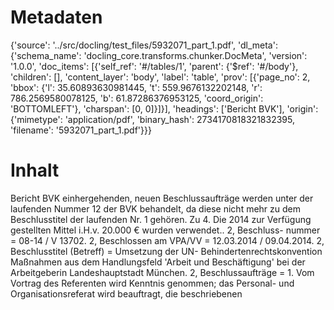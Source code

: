 # Metadaten
{'source': '../src/docling/test_files/5932071_part_1.pdf', 'dl_meta': {'schema_name': 'docling_core.transforms.chunker.DocMeta', 'version': '1.0.0', 'doc_items': [{'self_ref': '#/tables/1', 'parent': {'$ref': '#/body'}, 'children': [], 'content_layer': 'body', 'label': 'table', 'prov': [{'page_no': 2, 'bbox': {'l': 35.60893630981445, 't': 559.9676132202148, 'r': 786.2569580078125, 'b': 61.87286376953125, 'coord_origin': 'BOTTOMLEFT'}, 'charspan': [0, 0]}]}], 'headings': ['Bericht BVK'], 'origin': {'mimetype': 'application/pdf', 'binary_hash': 2734170818321832395, 'filename': '5932071_part_1.pdf'}}}

# Inhalt
Bericht BVK
einhergehenden, neuen Beschlussaufträge werden unter der laufenden Nummer 12 der BVK behandelt, da diese nicht mehr zu dem Beschlusstitel der laufenden Nr. 1 gehören. Zu 4. Die 2014 zur Verfügung gestellten Mittel i.H.v. 20.000 € wurden verwendet.. 2, Beschluss- nummer = 08-14 / V 13702. 2, Beschlossen am VPA/VV = 12.03.2014 / 09.04.2014. 2, Beschlusstitel (Betreff) = Umsetzung der UN- Behindertenrechtskonvention Maßnahmen aus dem Handlungsfeld 'Arbeit und Beschäftigung' bei der Arbeitgeberin Landeshauptstadt München. 2, Beschlussaufträge = 1. Vom Vortrag des Referenten wird Kenntnis genommen; das Personal- und Organisationsreferat wird beauftragt, die beschriebenen